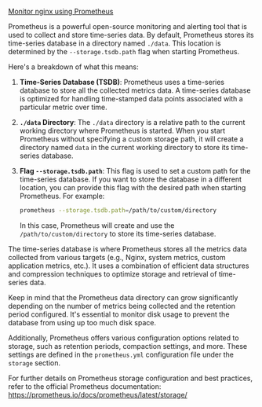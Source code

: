 [Monitor nginx using Prometheus](https://antonputra.com/monitoring/monitor-nginx-with-prometheus/#install-nginx-prometheus-exporter)

Prometheus is a powerful open-source monitoring and alerting tool that is used to collect and store time-series data. By default, Prometheus stores its time-series database in a directory named `./data`. This location is determined by the `--storage.tsdb.path` flag when starting Prometheus.

Here's a breakdown of what this means:

1. **Time-Series Database (TSDB)**: Prometheus uses a time-series database to store all the collected metrics data. A time-series database is optimized for handling time-stamped data points associated with a particular metric over time.

2. **`./data` Directory**: The `./data` directory is a relative path to the current working directory where Prometheus is started. When you start Prometheus without specifying a custom storage path, it will create a directory named `data` in the current working directory to store its time-series database.

3. **Flag `--storage.tsdb.path`**: This flag is used to set a custom path for the time-series database. If you want to store the database in a different location, you can provide this flag with the desired path when starting Prometheus. For example:

   ```bash
   prometheus --storage.tsdb.path=/path/to/custom/directory
   ```

   In this case, Prometheus will create and use the `/path/to/custom/directory` to store its time-series database.

The time-series database is where Prometheus stores all the metrics data collected from various targets (e.g., Nginx, system metrics, custom application metrics, etc.). It uses a combination of efficient data structures and compression techniques to optimize storage and retrieval of time-series data.

Keep in mind that the Prometheus data directory can grow significantly depending on the number of metrics being collected and the retention period configured. It's essential to monitor disk usage to prevent the database from using up too much disk space.

Additionally, Prometheus offers various configuration options related to storage, such as retention periods, compaction settings, and more. These settings are defined in the `prometheus.yml` configuration file under the `storage` section.

For further details on Prometheus storage configuration and best practices, refer to the official Prometheus documentation: https://prometheus.io/docs/prometheus/latest/storage/
